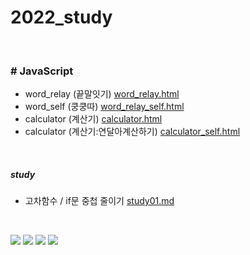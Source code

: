 # 2022_study
<br>

### # JavaScript 

* word_relay (끝말잇기) [word_relay.html](javaScript/끝말잇기/word_relay.html) 
* word_self (쿵쿵따) [word_relay_self.html](javaScript/끝말잇기/쿵쿵따/word_relay_self.html) 
* calculator (계산기) [calculator.html](javaScript/계산기/calculator.html) 
* calculator (계산기:연달아계산하기) [calculator_self.html](javaScript/계산기/연달아%20계산하기/calculator_self.html) 

<br>

##### study
* 고차함수 / if문 중첩 줄이기 [study01.md](javaScript/study01.md)


<br>

<!-- badge -->
<img src="https://img.shields.io/badge/HTML5-FF8800?style=flat&logo=HTML5&logoColor=FFFFFF"/> <img src="https://img.shields.io/badge/css3-14CC80?style=flat&logo=css3&logoColor=FFFFFF"/> <img src="https://img.shields.io/badge/sass-0170FE?style=flat&logo=sass&logoColor=FFFFFF"/> <img src="https://img.shields.io/badge/JavaScript-6078FF?style=flat&logo=JavaScript&logoColor=FFFFFF"/>

